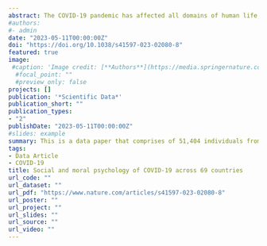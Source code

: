 ```yaml
---
abstract: The COVID-19 pandemic has affected all domains of human life, including the economic and social fabric of societies. One of the central strategies for managing public health throughout the pandemic has been through persuasive messaging and collective behaviour change. To help scholars better understand the social and moral psychology behind public health behaviour, we present a dataset comprising of 51,404 individuals from 69 countries. This dataset was collected for the International Collaboration on Social and Moral Psychology of COVID-19 project (ICSMP COVID-19). This social science survey invited participants around the world to complete a series of moral and psychological measures and public health attitudes about COVID-19 during an early phase of the COVID-19 pandemic (between April and June 2020). The survey included seven broad categories of questions, i.e., COVID-19 beliefs and compliance behaviours; identity and social attitudes; ideology; health and well-being; moral beliefs and motivation; personality traits; and demographic variables. We report both raw and cleaned data, along with all survey materials, data visualisations, and psychometric evaluations of key variables.
#authors:
#- admin
date: "2023-05-11T00:00:00Z"
doi: "https://doi.org/10.1038/s41597-023-02080-8"
featured: true
image:
 #caption: 'Image credit: [**Authors**](https://media.springernature.com/full/springer-static/image/art%3A10.1038%2Fs44271-024-00179-1/MediaObjects/44271_2024_179_Fig1_HTML.png?as=webp)'
  #focal_point: ""
  #preview_only: false
projects: []
publication: '*Scientific Data*'
publication_short: ""
publication_types:
- "2"
publishDate: "2023-05-11T00:00:00Z"
#slides: example
summary: This is a data paper that comprises of 51,404 individuals from 69 countries to help scholars better understand the social and moral psychology behind public health behaviours.
tags:
- Data Article
- COVID-19
title: Social and moral psychology of COVID-19 across 69 countries
url_code: ""
url_dataset: ""
url_pdf: "https://www.nature.com/articles/s41597-023-02080-8"
url_poster: ""
url_project: ""
url_slides: ""
url_source: ""
url_video: ""
---
```


